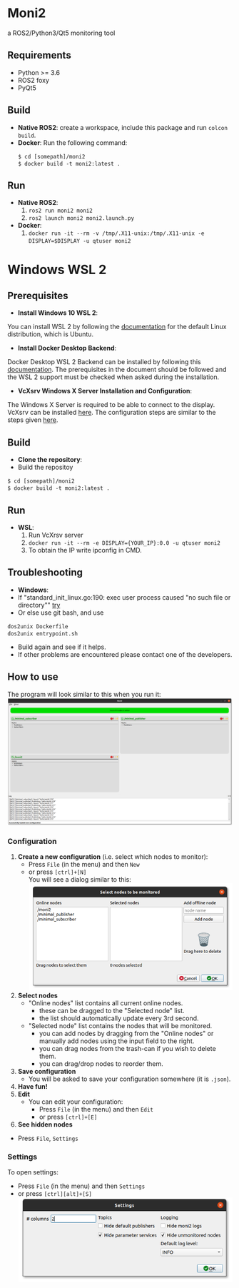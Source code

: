# Moni2 

a ROS2/Python3/Qt5 monitoring tool

## Requirements
* Python >= 3.6
* ROS2 foxy
* PyQt5

## Build
* **Native ROS2**: create a workspace, include this package and run `colcon build`.
* **Docker**: Run the following command:
  ```
  $ cd [somepath]/moni2
  $ docker build -t moni2:latest .
  ```

## Run
* **Native ROS2**:  
  1. `ros2 run moni2 moni2`
  2. `ros2 launch moni2 moni2.launch.py`
* **Docker**: 
  1. `docker run -it --rm -v /tmp/.X11-unix:/tmp/.X11-unix -e DISPLAY=$DISPLAY -u qtuser moni2`

# Windows WSL 2
## Prerequisites
* **Install Windows 10 WSL 2**:
 
 You can install WSL 2 by following the [documentation](https://docs.microsoft.com/en-us/windows/wsl/install) for the default Linux distribution, which is Ubuntu. 
 
* **Install Docker Desktop Backend**:

Docker Desktop WSL 2 Backend can be installed by following this [documentation](https://docs.docker.com/desktop/windows/wsl/). The prerequisites in the document should be followed and the WSL 2 support must be checked when asked during the installation.

* **VcXsrv Windows X Server Installation and Configuration**:

The Windows X Server is required to be able to connect to the display. VcXsrv can be installed [here](https://sourceforge.net/projects/vcxsrv/). The configuration steps are similar to the steps given [here](https://dev.to/darksmile92/run-gui-app-in-linux-docker-container-on-windows-host-4kde).
  
## Build
* **Clone the repository**:
*  Build the repositoy    
  ```
  $ cd [somepath]/moni2
  $ docker build -t moni2:latest .
  ```

## Run
* **WSL**:
  1. Run VcXrsv server
  2. `docker run -it --rm -e DISPLAY={YOUR_IP}:0.0 -u qtuser moni2`
  3. To obtain the IP write ipconfig in CMD.

## Troubleshooting
* **Windows**:
* If "standard_init_linux.go:190: exec user process caused "no such file or directory"" [try](https://stackoverflow.com/questions/51508150/standard-init-linux-go190-exec-user-process-caused-no-such-file-or-directory)
* Or else use git bash, and use 
```
dos2unix Dockerfile 
dos2unix entrypoint.sh
```
* Build again and see if it helps.
* If other problems are encountered please contact one of the developers.

## How to use
The program will look similar to this when you run it:
![gui](resource/images/gui.png)

### Configuration
1. **Create a new configuration** (i.e. select which nodes to monitor):
   * Press `File` (in the menu) and then `New`
   * or press `[ctrl]+[N]`  
   You will see a dialog similar to this:
   ![config](resource/images/config.png)
2. **Select nodes**
   * "Online nodes" list contains all current online nodes.
      * these can be dragged to the "Selected node" list.
      * the list should automatically update every 3rd second.
   * "Selected node" list contains the nodes that will be monitored.
      * you can add nodes by dragging from the "Online nodes" or manually add nodes using the input field to the right.
      * you can drag nodes from the trash-can if you wish to delete them.
      * you can drag/drop nodes to reorder them. 
3. **Save configuration**
   * You will be asked to save your configuration somewhere (it is `.json`).
4. **Have fun!**
5. **Edit**
   * You can edit your configuration:
     * Press `File` (in the menu) and then `Edit`
     * or press `[ctrl]+[E]`
 6. **See hidden nodes**
  * Press `File`, `Settings`

### Settings
To open settings:
* Press `File` (in the menu) and then `Settings`
* or press `[ctrl][alt]+[S]`  
![settings](resource/images/settings.png)

